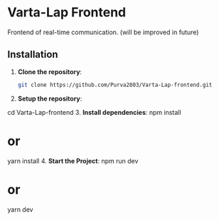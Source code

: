 # Varta-Lap Frontend

Frontend of real-time communication. (will be improved in future)
## Installation

1. **Clone the repository**:
   ```bash
   git clone https://github.com/Purva2803/Varta-Lap-frontend.git
2. **Setup the repository**:
   
  cd Varta-Lap-frontend
3. **Install dependencies**:
  npm install
  # or
  yarn install
4. **Start the Project**:
 npm run dev
 # or
 yarn dev


